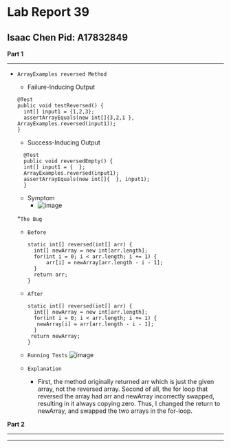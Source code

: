 # Lab Report 39
## Isaac Chen Pid: A17832849

**Part 1**

***

* `ArrayExamples reversed Method`
  * Failure-Inducing Output
  ```
  @Test
  public void testReversed() {
    int[] input1 = {1,2,3};
    assertArrayEquals(new int[]{3,2,1 }, ArrayExamples.reversed(input1));
  }
  ```
  * Success-Inducing Output
  ```
	@Test 
	public void reversedEmpty() {
    int[] input1 = {  };
    ArrayExamples.reversed(input1);
    assertArrayEquals(new int[]{  }, input1);
	}
  ```
  * Symptom
    * ![image](https://github.com/JaysonKaleb/cse15l-lab-reports/assets/165828220/1b78e32e-2546-4353-a917-179d06decd16)

  *`The Bug`
    * `Before`
      ```
      static int[] reversed(int[] arr) {
      	int[] newArray = new int[arr.length];
      	for(int i = 0; i < arr.length; i += 1) {
      		arr[i] = newArray[arr.length - i - 1];
      	}
      	return arr;
      }
      ```
    * `After`
      ```
      static int[] reversed(int[] arr) {
    	int[] newArray = new int[arr.length];
    	for(int i = 0; i < arr.length; i += 1) {
     	 newArray[i] = arr[arr.length - i - 1];
      	}
       return newArray;
      }
      ```
    * `Running Tests`
        ![image](https://github.com/JaysonKaleb/cse15l-lab-reports/assets/165828220/1bef34a2-cfc7-4475-a78c-8c90b5677861)
     
  
    * `Explanation`
      * First, the method originally returned arr which is just the given array, not the reversed array. Second of all, the for loop that reversed the array had 
         arr and newArray incorrectly swapped, resulting in it always copying zero. Thus, I changed the return to newArray, and swapped the two arrays in the for-loop.



**Part 2**

***

***
